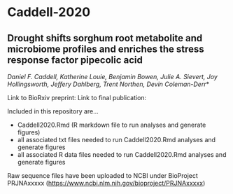 # Caddell-2020
## Drought shifts sorghum root metabolite and microbiome profiles and enriches the stress response factor pipecolic acid

*Daniel F. Caddell, Katherine Louie, Benjamin Bowen, Julie A. Sievert, Joy Hollingsworth, Jeffery Dahlberg, Trent Northen, Devin Coleman-Derr**

Link to BioRxiv preprint:
Link to final publication:

Included in this repository are...
+ Caddell2020.Rmd (R markdown file to run analyses and generate figures)
+ all associated txt files needed to run Caddell2020.Rmd analyses and generate figures
+ all associated R data files needed to run Caddell2020.Rmd analyses and generate figures

Raw sequence files have been uploaded to NCBI under BioProject PRJNAxxxxx (https://www.ncbi.nlm.nih.gov/bioproject/PRJNAxxxxx)
